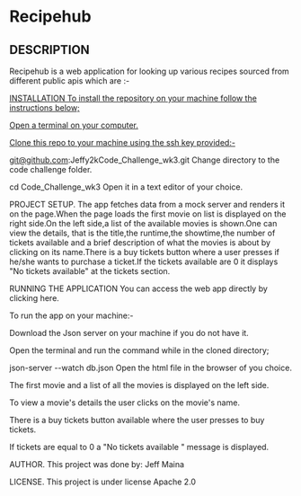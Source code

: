 # Recipehub

## DESCRIPTION
Recipehub is a web application for looking up various recipes sourced from different public apis which are :-

<a href = "">


INSTALLATION
To install the repository on your machine follow the instructions below;

Open a terminal on your computer.

Clone this repo to your machine using the ssh key provided:-

git@github.com:Jeffy2kCode_Challenge_wk3.git
Change directory to the code challenge folder.

  cd Code_Challenge_wk3
Open it in a text editor of your choice.

PROJECT SETUP.
The app fetches data from a mock server and renders it on the page.When the page loads the first movie on list is displayed on the right side.On the left side,a list of the available movies is shown.One can view the details, that is the title,the runtime,the showtime,the number of tickets available and a brief description of what the movies is about by clicking on its name.There is a buy tickets button where a user presses if he/she wants to purchase a ticket.If the tickets available are 0 it displays "No tickets available" at the tickets section.

RUNNING THE APPLICATION
You can access the web app directly by clicking here.

To run the app on your machine:-

Download the Json server on your machine if you do not have it.

Open the terminal and run the command while in the cloned directory;

  json-server --watch db.json
Open the html file in the browser of you choice.

The first movie and a list of all the movies is displayed on the left side.

To view a movie's details the user clicks on the movie's name.

There is a buy tickets button available where the user presses to buy tickets.

If tickets are equal to 0 a "No tickets available " message is displayed.

AUTHOR.
This project was done by: Jeff Maina

LICENSE.
This project is under license Apache 2.0 
